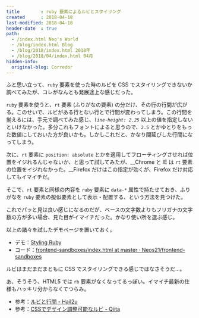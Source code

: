 ```yaml
---
title        : ruby 要素によるルビとスタイリング
created      : 2018-04-18
last-modified: 2018-04-18
header-date  : true
path:
  - /index.html Neo's World
  - /blog/index.html Blog
  - /blog/2018/index.html 2018年
  - /blog/2018/04/index.html 04月
hidden-info:
  original-blog: Corredor
---
```


ふと思い立って、`ruby` 要素を使った時のルビを CSS でスタイリングできないか調べてみたが、コレがなんとも発展途上な感じだった。

`ruby` 要素を使うと、`rt` 要素 (ふりがなの要素) の分だけ、その行の行間が広がる。このせいで、ルビがある行とない行とで行間が変わってしまう。この行間を揃えるには、手元で調べてみた感じ、_`line-height: 2.25`_ 以上の値を指定しないといけなかった。多分これもフォントによると思うので、`2.5` とかゆとりをもった数値にしておいた方が良いかも。しかしこれだと、かなり間延びした行間になってしまう。

次に、`rt` 要素に `position: absolute` とかを適用してフローティングさせれば位置をイジれるんじゃないか、と思って試してみたが、__Chrome と IE は `rt` 要素の位置をイジれなかった。__Firefox だけはこの指定が効くが、Firefox だけ対応してもイマイチだ。

そこで、`rt` 要素と同様の内容を `ruby` 要素に `data-*` 属性で持たせておき、ふりがなを `ruby` 要素の擬似要素として表示・配置する、という方法を見つけた。

これでパッと見は良い感じになるのだが、ベースの文字数よりもフリガナの文字数の方が多い場合、見た目がイマイチだった。かなり使い所を選ぶ感じ。

以上の諸々を試したデモページを置いておく。

- デモ：[Styling Ruby](https://neos21.github.io/frontend-sandboxes/styling-ruby/index.html)
- コード：[frontend-sandboxes/index.html at master · Neos21/frontend-sandboxes](https://github.com/neos21/frontend-sandboxes/blob/master/styling-ruby/index.html)

ルビはまだまだまともに CSS でスタイリングできる感じではなさそうだ…。

あ、そうそう、HTML5 では `rb` 要素がなくなってるっぽい。イマイチ最新の仕様もハッキリ分からなくてつらみ。

- 参考：[ルビと行間 - Hail2u](https://hail2u.net/blog/webdesign/ruby-and-leading.html)
- 参考：[CSSでデザイン調整可能なルビ - Qiita](https://qiita.com/38kun/items/5f735808b45ba8dbf588)
